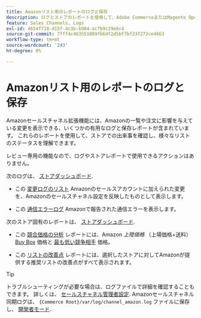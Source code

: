 ```yaml
---
title: Amazonリスト用のレポートのログと保存
description: ログとストアのレポートを使用して、Adobe CommerceまたはMagento Open SourceストアとAmazon Marketplace のリストで発生していることを確認します。
feature: Sales Channels, Logs
exl-id: 4654f718-d15f-4c3b-b984-ac7b9c29e6c4
source-git-commit: 7fff4c463551089fb64f2d5bf7bf23f272ce4663
workflow-type: tm+mt
source-wordcount: '243'
ht-degree: 0%

---
```


# Amazonリスト用のレポートのログと保存

Amazonセールスチャネル拡張機能には、Amazonの一覧や注文に影響を与えている変更を表示できる、いくつかの有用なログと保存レポートが含まれています。 これらのレポートを使用して、ストアでの出来事を確認し、様々なリストのステータスを理解できます。

レビュー専用の機能なので、ログやストアレポートで使用できるアクションはありません。

次のログは、 [ストアダッシュボード](./amazon-store-dashboard.md).

- この [変更ログのリスト](./listing-changes-log.md) Amazonのセールスアカウントに加えられた変更を、Amazonのセールスチャネル設定を反映したものとして表示します。

- この [通信エラーログ](./communication-errors-log.md) Amazonで報告された通信エラーを表示します。

次のストア固有のレポートは、 [ストアダッシュボード](./amazon-store-dashboard.md).

- この [競合価格の分析](./competitive-price-analysis.md) レポートには、Amazon _上陸価格_ （上場価格+送料） [Buy Box](./buy-box-competitor-pricing.md) 価格と [最も低い競争相手](./lowest-competitor-pricing.md) 価格。

- この [リストの改善点](./listing-improvements.md) レポートには、選択したストアに対してAmazonが提供する推奨リストの改善点がすべて表示されます。

>[!TIP]
>
>トラブルシューティングが必要な場合は、ログファイルで詳細を確認することもできます。 詳しくは、 [セールスチャネル管理者設定](./sales-channel-settings.md). Amazonセールスチャネル同期ログは、 `{Commerce Root}/var/log/channel_amazon.log` ファイルに保存し、 [開発者モード](https://experienceleague.adobe.com/docs/commerce-admin/systems/tools/developer-tools.html#operation-modes).
